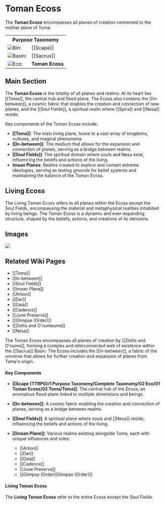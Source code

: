 <!-- wiki-header-section:start -->
# Toman Ecoss

The **Toman Ecoss** encompasses all planes of creation connected to the mother plane of Toma.<!-- by [[Zlellis and O'nume]], forming a complex and interconnected web of existence within the [[Sacrus]] Basin. The Ecoss includes the [[In-between]], a fabric of the universe that allows for further creation and expansion of planes from Toma's origin. It is the central cosmological structure of the setting, containing the main plane of [[Toma]], the spiritual [[Soul Fields]], and a variety of Imaan Planes, each with unique influences and roles.-->
<!-- wiki-header-section:end -->

<!-- taxonomy-table-section:start -->
<div class="taxonomy-table">
  <table>
    <tr>
      <th colspan="3">Purpose Taxonomy</th>
    </tr>
    <tr>
      <td class="taxon-label"><img src="../svg/bin.svg" class="taxon-icon">Bin:</td>
      <td class="taxon-content" colspan="2">[[Scape]]</td>
    </tr>
    <tr>
      <td class="taxon-label"><img src="../svg/basin.svg" class="taxon-icon">Basin:</td>
      <td class="taxon-content" colspan="2">[[Sacrus]]</td>
    </tr>
    <tr>
      <td class="taxon-label"><img src="../svg/eco.svg" class="taxon-icon">Eco:</td>
      <td class="taxon-content" colspan="2"><b>Toman Ecoss</b></td>
    </tr>
  </table>
</div>
<!-- taxonomy-table-section:end -->

## Main Section

The **Toman Ecoss** is the totality of all planes and realms.<!-- created by the beings Zlellis and O'numeume.--> At its heart lies [[Toma]], the central hub and flood plane. The Ecoss also contains the [[In-between]], a cosmic fabric that enables the creation and connection of new planes, and the [[Soul Fields]], a spiritual realm where [[Spira]] and [[Nesa]] reside.

Key components of the Toman Ecoss include:
- **[[Toma]]**: The main living plane, home to a vast array of kingdoms, cultures, and magical phenomena.
- **[[In-between]]**: The medium that allows for the expansion and connection of planes, serving as a bridge between realms.
- **[[Soul Fields]]**: The spiritual domain where souls and Nesa exist, influencing the beliefs and actions of the living.
- **Imaan Planes**: Realms created to explore and contain extreme ideologies, serving as testing grounds for belief systems and maintaining the balance of the Toman Ecoss.
<!--
## Major Planes and Ecos of the Toman Ecoss

The Toman Ecoss contains a variety of interconnected planes and ecos, each with unique roles and influences:
- **[[Toma]]**: The central living plane, home to most kingdoms and cultures.
- **[[Dar]]**: A major eco and Imaan Plane, associated with destruction and adaptation.
- **[[Arkon]]**: The centermost Imaan Plane, focused on spiritual judgment and the Dance of Spira.
- **[[Gaia]]**: A fallen Imaan Plane, once a realm of natural harmony.
- **[[Cadence]]**: An Imaan Plane tied to rhythm, cycles, and the flow of belief.
- **[[June Preserve]]**: An Imaan Plane with unique preservationist functions.
- **[[Glimpse (Order)]]**: An Imaan Plane representing a specific order or ideology.
- **[[Soul Fields]]**: The spiritual plane where souls and Nesa reside.
- **[[In-between]]**: The cosmic fabric connecting all planes and enabling expansion.
-->
## Living Ecoss

The Living Toman Ecoss refers to all planes within the Ecoss except the Soul Fields, encompassing the material and metaphysical realities inhabited by living beings. The Toman Ecoss is a dynamic and ever-expanding structure, shaped by the beliefs, actions, and creations of its denizens.

## Images

<img src="wiki_images/Toman Ecoss.png"></img>

## Related Wiki Pages

- [[Toma]]
- [[In-between]]
- [[Soul Fields]]
- [[Imaan Plane]]
- [[Arkon]]
- [[Dar]]
- [[Gaia]]
- [[Cadence]]
- [[June Preserve]]
- [[Glimpse (Order)]]
- [[Zlellis and O'numeume]]
- [[Nesa]]

<!-- not-for-live-publishing:start -->
<!-- obsidian-pull:start -->
The Toman Ecoss encompasses all planes of creation by [[Zlellis and O'nume]], forming a complex and interconnected web of existence within the [[Sacrus]] Basin. The Ecoss includes the [[In-between]], a fabric of the universe that allows for further creation and expansion of planes from Toma's origin.

#### Key Components

- **[[Scape (TTRPG)/1 Purpose Taxonomy/Complete Taxonomy/02 Eco/01 Toman Ecoss/02 Toma/Toma]]**: The central hub of the Ecoss, an anomalous flood plane linked to multiple dimensions and beings.
    
- **[[In-between]]**: A cosmic fabric enabling the creation and connection of planes, serving as a bridge between realms.
    
- **[[Soul Fields]]**: A spiritual plane where souls and [[Nesa]] reside, influencing the beliefs and actions of the living.
    
- **[[Imaan Plane]]**: Various realms existing alongside Toma, each with unique influences and roles:
    
    - [[Arkon]]
    - [[Dar]]
    - [[Gaia]]
    - [[Cadence]]
    - [[June Preserve]]
    - [[Glimpse (Order)|Glimpse (Order)]]

#### Living Toman Ecoss

The **Living Toman Ecoss** refer to the entire Ecoss except the Soul Fields.
<!-- obsidian-pull:end -->
<!--
This section is for content, lore, or discoveries that are NOT meant for live publishing to the site. 
Leave this empty unless specifically requested. Use this to stage information that will be revealed to players later.
-->
<!-- not-for-live-publishing:end -->

